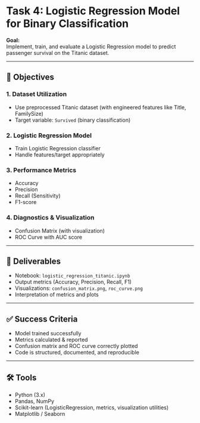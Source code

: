 # Task 4: Logistic Regression Model for Binary Classification

**Goal:**  
Implement, train, and evaluate a Logistic Regression model to predict passenger survival on the Titanic dataset.

---

## 🔑 Objectives

### 1. Dataset Utilization
- Use preprocessed Titanic dataset (with engineered features like Title, FamilySize)  
- Target variable: `Survived` (binary classification)  

### 2. Logistic Regression Model
- Train Logistic Regression classifier  
- Handle features/target appropriately  

### 3. Performance Metrics
- Accuracy  
- Precision  
- Recall (Sensitivity)  
- F1-score  

### 4. Diagnostics & Visualization
- Confusion Matrix (with visualization)  
- ROC Curve with AUC score  

---

## 📂 Deliverables
- Notebook: `logistic_regression_titanic.ipynb`  
- Output metrics (Accuracy, Precision, Recall, F1)  
- Visualizations: `confusion_matrix.png`, `roc_curve.png`  
- Interpretation of metrics and plots  

---

## ✅ Success Criteria
- Model trained successfully  
- Metrics calculated & reported  
- Confusion matrix and ROC curve correctly plotted  
- Code is structured, documented, and reproducible  

---

## 🛠 Tools
- Python (3.x)  
- Pandas, NumPy  
- Scikit-learn (LogisticRegression, metrics, visualization utilities)  
- Matplotlib / Seaborn  
